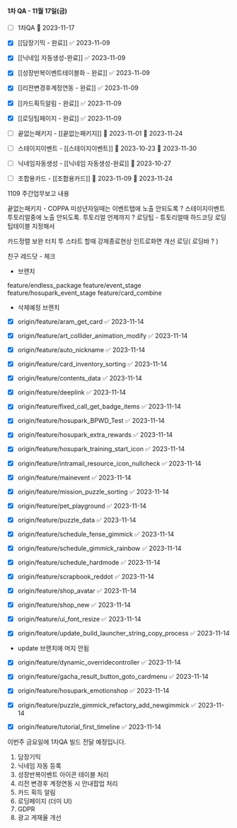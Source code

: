 

#### 1차 QA - 11월 17일(금)
- [ ] 1차QA 📅 2023-11-17 
- [x] [[담장기믹 - 완료]] ✅ 2023-11-09
- [x] [[닉네임 자동생성-완료]] ✅ 2023-11-09
- [x] [[성장반복이벤트테이블화 - 완료]] ✅ 2023-11-09
- [x] [[리전변경후계정연동 - 완료]] ✅ 2023-11-09
- [x] [[카드획득알림 - 완료]] ✅ 2023-11-09
- [x] [[로딩팁페이지 - 완료]] ✅ 2023-11-09



- [ ] 끝없는패키지 - [[끝없는패키지]]  🛫 2023-11-01  📅 2023-11-24
- [ ] 스테이지이벤트 - [[스테이지이벤트]] 🛫 2023-10-23 📅 2023-11-30 
- [ ] 닉네임자동생성 - [[닉네임 자동생성-완료]] 📅 2023-10-27
- [ ] 조합용카드 - [[조합용카드]] 🛫 2023-11-09 📅 2023-11-24 



1109 주간업무보고 내용

끝없는패키지 - COPPA 미성년자일때는 이벤트탭에 노출 안되도록 ?
스테이지이벤트 투토리얼중에 노출 안되도록. 투토리얼 언제까지 ?
로딩팁 - 튜토리얼때 하드코딩 로딩팁테이블 지정해서



카드정렬 보완
터치 투 스타트 할때 강제종료현상
인트로화면 개선 로딩( 로딩바 ? )



친구 레드닷 - 체크 


- 브랜치

feature/endless_package 
feature/event_stage
feature/hosupark_event_stage
feature/card_combine



- 삭제예정 브랜치
- [x] origin/feature/aram_get_card ✅ 2023-11-14
- [x] origin/feature/art_collider_animation_modify ✅ 2023-11-14
- [x] origin/feature/auto_nickname ✅ 2023-11-14
- [x] origin/feature/card_inventory_sorting ✅ 2023-11-14
- [x] origin/feature/contents_data ✅ 2023-11-14
- [x] origin/feature/deeplink ✅ 2023-11-14
- [x] origin/feature/fixed_call_get_badge_items ✅ 2023-11-14
- [x] origin/feature/hosupark_BPWD_Test ✅ 2023-11-14
- [x] origin/feature/hosupark_extra_rewards ✅ 2023-11-14
- [x] origin/feature/hosupark_training_start_icon ✅ 2023-11-14
- [x] origin/feature/intramail_resource_icon_nullcheck ✅ 2023-11-14
- [x] origin/feature/mainevent ✅ 2023-11-14
- [x] origin/feature/mission_puzzle_sorting ✅ 2023-11-14
- [x] origin/feature/pet_playground ✅ 2023-11-14
- [x] origin/feature/puzzle_data ✅ 2023-11-14
- [x] origin/feature/schedule_fense_gimmick ✅ 2023-11-14
- [x] origin/feature/schedule_gimmick_rainbow ✅ 2023-11-14
- [x] origin/feature/schedule_hardmode ✅ 2023-11-14
- [x] origin/feature/scrapbook_reddot ✅ 2023-11-14
- [x] origin/feature/shop_avatar ✅ 2023-11-14
- [x] origin/feature/shop_new ✅ 2023-11-14
- [x] origin/feature/ui_font_resize ✅ 2023-11-14
- [x] origin/feature/update_build_launcher_string_copy_process ✅ 2023-11-14


- update 브랜치에 머지 안됨
- [x] origin/feature/dynamic_overridecontroller ✅ 2023-11-14
- [x] origin/feature/gacha_result_button_goto_cardmenu ✅ 2023-11-14
- [x] origin/feature/hosupark_emotionshop ✅ 2023-11-14
- [x] origin/feature/puzzle_gimmick_refactory_add_newgimmick ✅ 2023-11-14
- [x] origin/feature/tutorial_first_timeline ✅ 2023-11-14



이번주 금요일에 1차QA 빌드 전달 예정입니다. 

1. 담장기믹
2. 닉네임 자동 등록
3. 성장반복이벤트 아이콘 테이블 처리
4. 리전 변경후 계정연동 시 안내팝업 처리
5. 카드 획득 알림
6. 로딩페이지 (더미 UI)
7. GDPR
8. 광고 게재율 개선
